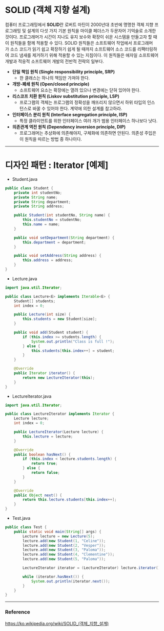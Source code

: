 # SOLID (객체 지향 설계)

컴퓨터 프로그래밍에서 **SOLID**란 로버트 마틴이 2000년대 초반에 명명한 객체 지향 프로그래밍 및 설계의 다섯 가지 기본 원칙을 마이클 페더스가 두문자어 기억술로 소개한 것이다. 프로그래머가 시간이 지나도 유지 보수와 확장이 쉬운 시스템을 만들고자 할 때 이 원칙들을 함께 적용할 수 있다. SOLID 원칙들은 소프트웨어 작업에서 프로그래머가 소스 코드가 읽기 쉽고 확장하기 쉽게 될 때까지 소프트웨어 소스 코드를 리팩터링하여 코드 냄새를 제거하기 위해 적용할 수 있는 지침이다. 이 원칙들은 애자일 소프트웨어 개발과 적응적 소프트웨어 개발의 전반적 전략의 일부다.

- **단일 책임 원칙 (Single responsibility principle, SRP)**
    - 한 클래스는 하나의 책임만 가져야 한다.
- **개방-폐쇄 원칙 (Open/closed principle)**
    - 소프트웨어 요소는 확장에는 열려 있으나 변경에는 닫혀 있어야 한다.
- **리스코프 치환 원칙 (Liskov substitution principle, LSP)**
    - 프로그램의 객체는 프로그램의 정확성을 깨뜨리지 않으면서 하위 타입의 인스턴스로 바꿀 수 있어야 한다. 계약에 의한 설계를 참고하라.
- **인터페이스 분리 원칙 (Interface segregation principle, ISP)**
    - 특정 클라이언트를 위한 인터페이스 여러 개가 범용 인터페이스 하나보다 낫다.
- **의존관계 역전 원칙 (Dependency inversion principle, DIP)**
    - 프로그래머는 추상화에 의존해야지, 구체화에 의존하면 안된다. 의존성 주입은 이 원칙을 따르는 방법 중 하나이다.

---

# 디자인 패턴 : Iterator [예제]

- Student.java

```java
public class Student {
    private int studentNo;
    private String name;
    private String department;
    private String address;

    public Student(int studentNo, String name) {
        this.studentNo = studentNo;
        this.name = name;
    }

    public void setDepartment(String department) {
        this.department = department;
    }

    public void setAddress(String address) {
        this.address = address;
    }
}
```

- Lecture.java

```java
import java.util.Iterator;

public class Lecture<E> implements Iterable<E> {
    Student[] students;
    int index = 0;

    public Lecture(int size) {
        this.students = new Student[size];
    }

    public void add(Student student) {
        if (this.index >= students.length) {
            System.out.println("Class is full !");
        } else {
            this.students[this.index++] = student;
        }
    }

    @Override
    public Iterator iterator() {
        return new LectureIterator(this);
    }
}
```

- LectureIterator.java

```java
import java.util.Iterator;

public class LectureIterator implements Iterator {
    Lecture lecture;
    int index = 0;

    public LectureIterator(Lecture lecture) {
        this.lecture = lecture;
    }

    @Override
    public boolean hasNext() {
        if (this.index < lecture.students.length) {
            return true;
        } else {
            return false;
        }
    }

    @Override
    public Object next() {
        return this.lecture.students[this.index++];
    }
}
```

- Test.java

```java
public class Test {
    public static void main(String[] args) {
        Lecture lecture = new Lecture(5);
        lecture.add(new Student(1, "Celine"));
        lecture.add(new Student(2, "Vesper"));
        lecture.add(new Student(3, "Paloma"));
        lecture.add(new Student(4, "Clementine"));
        lecture.add(new Student(5, "Paloma"));

        LectureIterator iterator = (LectureIterator) lecture.iterator();

        while (iterator.hasNext()) {
            System.out.println(iterator.next());
        }
    }
}
```

---

### Reference
https://ko.wikipedia.org/wiki/SOLID_(객체_지향_설계)